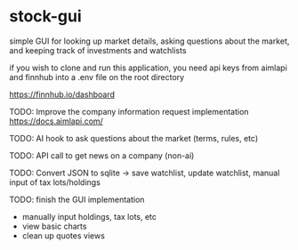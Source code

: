 # stock-gui
simple GUI for looking up market details, asking questions about the market, and keeping track of investments and watchlists

if you wish to clone and run this application, you need api keys from aimlapi and finnhub into a .env file on the root directory

https://finnhub.io/dashboard

TODO: Improve the company information request implementation https://docs.aimlapi.com/

TODO: AI hook to ask questions about the market (terms, rules, etc)

TODO: API call to get news on a company (non-ai)

TODO: Convert JSON to sqlite -> save watchlist, update watchlist, manual input of tax lots/holdings

TODO: finish the GUI implementation 
- manually input holdings, tax lots, etc
- view basic charts
- clean up quotes views